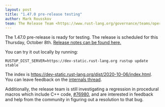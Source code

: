 ```yaml
---
layout: post
title: "1.47.0 pre-release testing"
author: Mark Rousskov
team: The Release Team <https://www.rust-lang.org/governance/teams/operations#release>
---
```


The 1.47.0 pre-release is ready for testing. The release is scheduled for this
Thursday, October 8th. [Release notes can be found here.][relnotes]

You can try it out locally by running:

```plain
RUSTUP_DIST_SERVER=https://dev-static.rust-lang.org rustup update stable
```

The index is <https://dev-static.rust-lang.org/dist/2020-10-06/index.html>. You
can leave feedback on the [internals thread][internals].

Additionally, the release team is still investigating a regression in procedural
macros which include C++ code, [#76980], and are interested in feedback and help
from the community in figuring out a resolution to that bug.

[#76980]: https://github.com/rust-lang/rust/issues/76980
[relnotes]: https://github.com/rust-lang/rust/blob/stable/RELEASES.md#version-1470-2020-10-08
[internals]: https://internals.rust-lang.org/t/rust-1-47-0-pre-release-testing/
